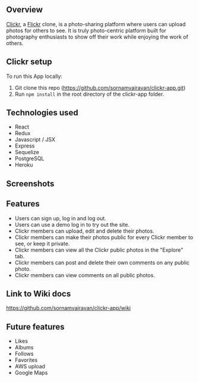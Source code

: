 ## Overview
[Clickr](https://clickr-app.herokuapp.com/), a [Flickr](https://www.flickr.com/) clone, is a photo-sharing platform where users can upload photos for others to see. It is truly photo-centric platform built for photography enthusiasts to show off their work while enjoying the work of others.

## Clickr setup

To run this App locally:
  1. Git clone this repo (https://github.com/sornamvairavan/clickr-app.git)
  2. Run `npm install` in the root directory of the clickr-app folder.

## Technologies used
  - React
  - Redux
  - Javascript / JSX
  - Express
  - Sequelize
  - PostgreSQL
  - Heroku

## Screenshots

## Features
- Users can sign up, log in and log out.
- Users can use a demo log in to try out the site.
- Clickr members can upload, edit and delete their photos.
- Clickr members can make their photos public for every Clickr member to see, or keep it private.
- Clickr members can view all the Clickr public photos in the "Explore" tab.
- Clickr members can post and delete their own comments on any public photo.
- Clickr members can view comments on all public photos.

## Link to Wiki docs
https://github.com/sornamvairavan/clickr-app/wiki

## Future features
- Likes
- Albums
- Follows
- Favorites
- AWS upload
- Google Maps
